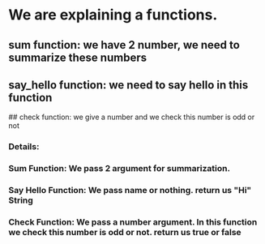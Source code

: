 # We are explaining a functions. 
## sum function: we have 2 number, we need to summarize these numbers
## say_hello function: we need to say hello in this function
## check function: we give a number and we check this number is odd or not 

### Details: 
### Sum Function: We pass 2 argument for summarization.
### Say Hello Function: We pass name or nothing. return us "Hi" String
### Check Function: We pass a number argument. In this function we check this number is odd or not. return us true or false